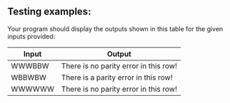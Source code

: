 ## Testing examples:

Your program should display the outputs shown in this table for the given
inputs provided:

| Input  | Output                                |
| ------ | ------------------------------------- |
| WWWBBW | There is no parity error in this row! |
| WBBWBW | There is a parity error in this row!  |
| WWWWWW | There is no parity error in this row! |
